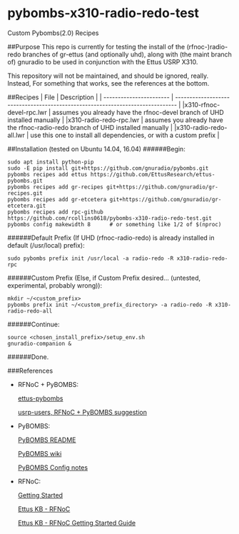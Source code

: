 # pybombs-x310-radio-redo-test
Custom Pybombs(2.0) Recipes

##Purpose
This repo is currently for testing the install of the  (rfnoc-)radio-redo branches of gr-ettus (and optionally uhd), along with (the maint branch of) gnuradio to be used in conjunction with the Ettus USRP X310.

This repository will not be maintained, and should be ignored, really.
Instead, For something that works, see the references at the bottom.


##Recipes
| File | Description |
| ----------------------- | ------------------------------------------------------------------------------ |
|x310-rfnoc-devel-rpc.lwr | assumes you already have the rfnoc-devel branch of UHD installed manually      |
|x310-radio-redo-rpc.lwr  | assumes you already have the rfnoc-radio-redo branch of UHD installed manually |
|x310-radio-redo-all.lwr  | use this one to install all dependencies, or with a custom prefix              |



##Installation (tested on Ubuntu 14.04, 16.04)
######Begin:
```
sudo apt install python-pip
sudo -E pip install git+https://github.com/gnuradio/pybombs.git
pybombs recipes add ettus https://github.com/EttusResearch/ettus-pybombs.git
pybombs recipes add gr-recipes git+https://github.com/gnuradio/gr-recipes.git
pybombs recipes add gr-etcetera git+https://github.com/gnuradio/gr-etcetera.git
pybombs recipes add rpc-github https://github.com/rcollins0618/pybombs-x310-radio-redo-test.git
pybombs config makewidth 8      # or something like 1/2 of $(nproc)
```
######Default Prefix (If UHD (rfnoc-radio-redo) is already installed in default (/usr/local) prefix):
```
sudo pybombs prefix init /usr/local -a radio-redo -R x310-radio-redo-rpc
```
######Custom Prefix (Else, if Custom Prefix desired... (untested, experimental, probably wrong)):
```
mkdir ~/<custom_prefix>
pybombs prefix init ~/<custom_prefix_directory> -a radio-redo -R x310-radio-redo-all
```
######Continue:
```
source <chosen_install_prefix>/setup_env.sh
gnuradio-companion &
```
######Done.


###References

* RFNoC + PyBOMBS:

    [ettus-pybombs](https://github.com/EttusResearch/ettus-pybombs)
    
    [usrp-users, RFNoC + PyBOMBS suggestion](http://permalink.gmane.org/gmane.comp.hardware.usrp.e100/19586)

* PyBOMBS:

    [PyBOMBS README](https://github.com/gnuradio/pybombs/blob/master/README.md)

    [PyBOMBS wiki](http://gnuradio.org/redmine/projects/pybombs/wiki)

    [PyBOMBS Config notes](https://lists.gnu.org/archive/html/discuss-gnuradio/2016-03/msg00537.html)

* RFNoC:

    [Getting Started](https://github.com/EttusResearch/uhd/wiki/RFNoC:-Getting-Started)

    [Ettus KB - RFNoC](https://kb.ettus.com/RFNoC)

    [Ettus KB - RFNoC Getting Started Guide](https://kb.ettus.com/RFNoC_Getting_Started_Guides)

